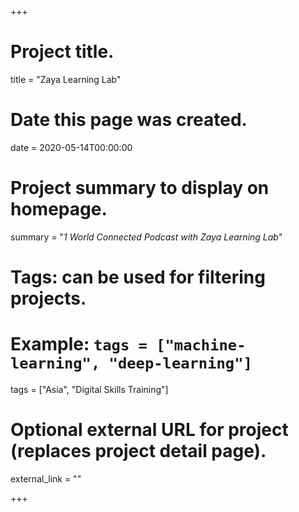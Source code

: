 +++
# Project title.
title = "Zaya Learning Lab"

# Date this page was created.
date = 2020-05-14T00:00:00

# Project summary to display on homepage.
summary = "*1 World Connected Podcast with Zaya Learning Lab*"

# Tags: can be used for filtering projects.
# Example: `tags = ["machine-learning", "deep-learning"]`
tags = ["Asia", "Digital Skills Training"]

# Optional external URL for project (replaces project detail page).
external_link = ""

+++




